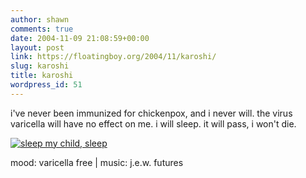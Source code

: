 ```yaml
---
author: shawn
comments: true
date: 2004-11-09 21:08:59+00:00
layout: post
link: https://floatingboy.org/2004/11/karoshi/
slug: karoshi
title: karoshi
wordpress_id: 51
---
```


i've never been immunized for chickenpox, and i never will. the virus varicella will have no effect on me. i will
sleep. it will pass, i won't die.

[![sleep my child, sleep](http://masamania.com/archives/pic/Japanese_business_man-27.jpg)](http://masamania.com/archives/2004/09/japanese_busine.html)

mood: varicella free | music: j.e.w. futures

